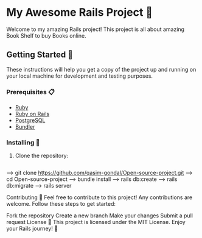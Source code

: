 # My Awesome Rails Project 🚀

Welcome to my amazing Rails project! This project is all about amazing Book Shelf to buy Books online.


## Getting Started 🚦

These instructions will help you get a copy of the project up and running on your local machine for development and testing purposes.

### Prerequisites 📋

- [Ruby](https://www.ruby-lang.org/en/documentation/installation/)
- [Ruby on Rails](https://guides.rubyonrails.org/getting_started.html)
- [PostgreSQL](https://www.postgresql.org/download/)
- [Bundler](https://bundler.io/)

### Installing 🔧

1. Clone the repository:

   ```sh
  --> git clone https://github.com/qasim-gondal/Open-source-project.git
  --> cd Open-source-project
  --> bundle install
  --> rails db:create
  --> rails db:migrate
  --> rails server

Contributing 🤝
Feel free to contribute to this project! Any contributions are welcome. Follow these steps to get started:

Fork the repository
Create a new branch
Make your changes
Submit a pull request
License 📜
This project is licensed under the MIT License.
Enjoy your Rails journey! 🚄